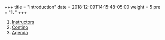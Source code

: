 +++
title = "Introduction"
date = 2018-12-09T14:15:48-05:00
weight = 5
pre = "<b>1. </b>"
+++

1. [Instructors](/intro-k8/introduction/whoami/)
2. [Contino](/intro-k8/introduction/contino/)
3. [Agenda](/intro-k8/introduction/agenda/)

